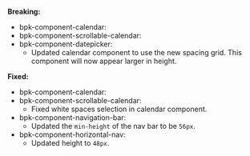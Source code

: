 
**Breaking:**

- bpk-component-calendar:
- bpk-component-scrollable-calendar:
- bpk-component-datepicker:
    - Updated calendar component to use the new spacing grid. This component will now appear larger in height.

**Fixed:**

- bpk-component-calendar:
- bpk-component-scrollable-calendar:
    - Fixed white spaces selection in calendar component.
- bpk-component-navigation-bar:
    - Updated the `min-height` of the nav bar to be `56px`.
- bpk-component-horizontal-nav:
    - Updated height to `48px`.